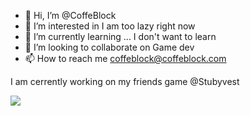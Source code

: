 - 👋 Hi, I’m @CoffeBlock
- 👀 I’m interested in I am too lazy right now
- 🌱 I’m currently learning ... I don't want to learn
- 💞️ I’m looking to collaborate on Game dev
- 📫 How to reach me coffeblock@coffeblock.com

I am cerrently working on my friends game @Stubyvest

<a href="https://www.buymeacoffee.com/CoffeBlock"><img src="https://img.buymeacoffee.com/button-api/?text=Buy me a coffe&emoji=&slug=CoffeBlock&button_colour=FFDD00&font_colour=000000&font_family=Comic&outline_colour=000000&coffee_colour=ffffff" /></a>

<!---
CoffeBlock/CoffeBlock is a ✨ special ✨ repository because its `README.md` (this file) appears on your GitHub profile.
You can click the Preview link to take a look at your changes.
--->

